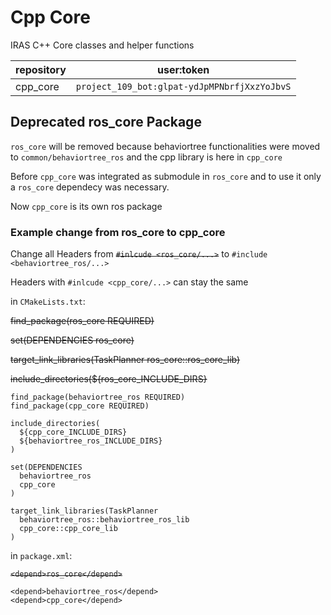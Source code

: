 # Cpp Core

IRAS C++ Core classes and helper functions

repository | user:token
-----------|-----------
cpp_core | `project_109_bot:glpat-ydJpMPNbrfjXxzYoJbvS`


## Deprecated ros_core Package

`ros_core` will be removed because behaviortree functionalities were moved to `common/behaviortree_ros` and the cpp library is here in `cpp_core`

Before `cpp_core` was integrated as submodule in `ros_core` and to use it only a `ros_core` dependecy was necessary.

Now `cpp_core` is its own ros package

### Example change from ros_core to cpp_core

Change all Headers from ~~`#inlcude <ros_core/...>`~~ to `#include <behaviortree_ros/...>`

Headers with `#inlcude <cpp_core/...>` can stay the same

in `CMakeLists.txt`:

~~find_package(ros_core REQUIRED)~~

~~set(DEPENDENCIES ros_core)~~

~~target_link_libraries(TaskPlanner ros_core::ros_core_lib)~~

~~include_directories(${ros_core_INCLUDE_DIRS}~~

```
find_package(behaviortree_ros REQUIRED)
find_package(cpp_core REQUIRED)

include_directories(
  ${cpp_core_INCLUDE_DIRS}
  ${behaviortree_ros_INCLUDE_DIRS}
)

set(DEPENDENCIES 
  behaviortree_ros
  cpp_core
)

target_link_libraries(TaskPlanner
  behaviortree_ros::behaviortree_ros_lib
  cpp_core::cpp_core_lib
)
```

in `package.xml`:

~~`<depend>ros_core</depend>`~~

```
<depend>behaviortree_ros</depend>
<depend>cpp_core</depend>
```
